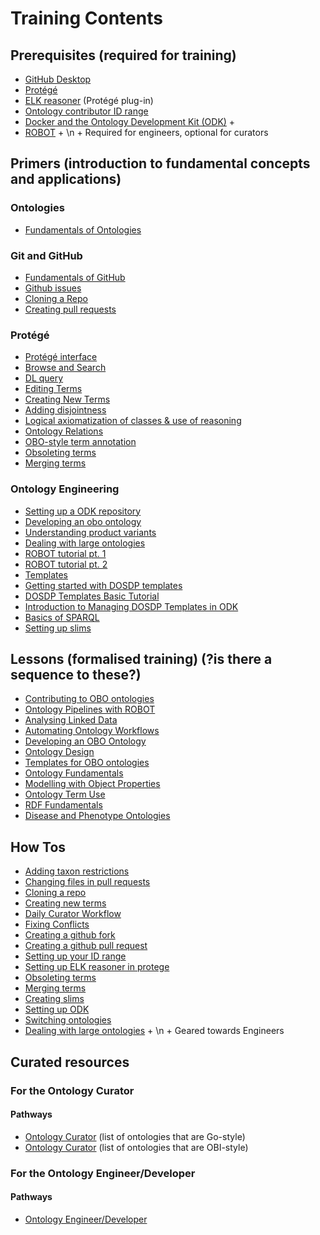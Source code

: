 # Training Contents

## Prerequisites (required for training)

- [GitHub Desktop](https://desktop.github.com/)
- [Protégé](https://protege.stanford.edu/products.php)
- [ELK reasoner](../howto/installing-elk-in-protege.md) (Protégé plug-in)
- [Ontology contributor ID range](../howto/idrange.md)
- [Docker and the Ontology Development Kit (ODK)](../howto/odk-setup.md) +
- [ROBOT](http://robot.obolibrary.org) + \n
\+ Required for engineers, optional for curators


## Primers (introduction to fundamental concepts and applications)

### Ontologies
- [Fundamentals of Ontologies](../explanation/intro-to-ontologies.md)

### Git and GitHub
- [Fundamentals of GitHub](../tutorial/github-fundamentals.md)
- [Github issues](../tutorial/github-issues.md)
- [Cloning a Repo](../howto/clone-mondo-repo.md)
- [Creating pull requests](../howto/github-create-pull-request.md)

### Protégé
- [Protégé interface](../reference/protege-interface.md)
- [Browse and Search](../howto/protege-browse-search.md)
- [DL query](../tutorial/basic-dl-query.md)
- [Editing Terms](../howto/edit-in-protege.md)
- [Creating New Terms](../howto/create-new-term.md) 
- [Adding disjointness](../tutorial/disjointness.md)
- [Logical axiomatization of classes & use of reasoning](../explanation/logical-axiomatization.md)
- [Ontology Relations](../lesson/modelling-with-object-properties.md)
- [OBO-style term annotation](../reference/go-style-annotation-property-practice.md)
- [Obsoleting terms](../howto/obsolete-term.md)
- [Merging terms](../howto/merge-terms.md)

### Ontology Engineering
- [Setting up a ODK repository](../tutorial/setting-up-project-odk.md)
- [Developing an obo ontology](../lesson/developing-an-obo-ontology.md)
- [Understanding product variants](../explanation/owl-format-variants.md)
- [Dealing with large ontologies](../howto/deal-with-large-ontologies.md)
- [ROBOT tutorial pt. 1](../tutorial/robot-tutorial-1.md)
- [ROBOT tutorial pt. 2](../tutorial/robot-tutorial-2.md)
- [Templates](../lesson/templates-for-obo.md)
- [Getting started with DOSDP templates](../tutorial/dosdp-overview.md)
- [DOSDP Templates Basic Tutorial](../tutorial/dosdp-template.md)
- [Introduction to Managing DOSDP Templates in ODK](../tutorial/dosdp-odk.md)
- [Basics of SPARQL](../tutorial/sparql.md)
- [Setting up slims](../howto/add-new-slim.md)


## Lessons (formalised training) (?is there a sequence to these?)

- [Contributing to OBO ontologies](https://oboacademy.github.io/obook/lesson/contributing-to-obo-ontologies/)
- [Ontology Pipelines with ROBOT](https://oboacademy.github.io/obook/lesson/ontology-pipelines/)
- [Analysing Linked Data](https://oboacademy.github.io/obook/lesson/analysing-linked-data/)
- [Automating Ontology Workflows](https://oboacademy.github.io/obook/lesson/automating-ontology-workflows/)
- [Developing an OBO Ontology](https://oboacademy.github.io/obook/lesson/developing-an-obo-ontology/)
- [Ontology Design](https://oboacademy.github.io/obook/lesson/ontology-design/)
- [Templates for OBO ontologies](https://oboacademy.github.io/obook/lesson/templates-for-obo/)
- [Ontology Fundamentals](https://oboacademy.github.io/obook/lesson/ontology-fundamentals/)
- [Modelling with Object Properties](https://oboacademy.github.io/obook/lesson/modelling-with-object-properties/)
- [Ontology Term Use](https://oboacademy.github.io/obook/lesson/ontology-term-use/)
- [RDF Fundamentals](https://oboacademy.github.io/obook/lesson/rdf/)
- [Disease and Phenotype Ontologies](https://oboacademy.github.io/obook/lesson/using-disease-and-phenotype-ontologies/)


## How Tos

- [Adding taxon restrictions](../howto/add-taxon-restrictions.md)
- [Changing files in pull requests](../howto/change-files-pull-request.md)
- [Cloning a repo](../howto/clone-mondo-repo.md)
- [Creating new terms](../howto/create-new-term.md)
- [Daily Curator Workflow](../howto/daily-curator-workflow.md)
- [Fixing Conflicts](../howto/fixing-conflicts.md)
- [Creating a github fork](../howto/github-create-fork.md)
- [Creating a github pull request](../howto/github-create-pull-request.md)
- [Setting up your ID range](../howto/idrange.md)
- [Setting up ELK reasoner in protege](../howto/installing-elk-in-protege.md)
- [Obsoleting terms](../howto/obsolete-term.md)
- [Merging terms](../howto/merge-terms.md)
- [Creating slims](../howto/add-new-slim.md)
- [Setting up ODK](../howto/odk-setup.md)
- [Switching ontologies](../howto/switching-ontologies.md)
- [Dealing with large ontologies](../howto/deal-with-large-ontologies.md) + \n
\+ Geared towards Engineers


## Curated resources

### For the Ontology Curator

#### Pathways
- [Ontology Curator](https://oboacademy.github.io/obook/pathways/ontology-curator-go-style/) (list of ontologies that are Go-style)
- [Ontology Curator](https://oboacademy.github.io/obook/pathways/ontology-curator-obi-style/) (list of ontologies that are OBI-style)


### For the Ontology Engineer/Developer

#### Pathways
- [Ontology Engineer/Developer](https://oboacademy.github.io/obook/pathways/ontology-engineer/)